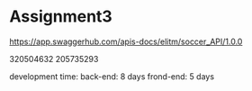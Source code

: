 # Assignment3

https://app.swaggerhub.com/apis-docs/elitm/soccer_API/1.0.0

320504632 205735293

development time:
back-end: 8 days
frond-end: 5 days
